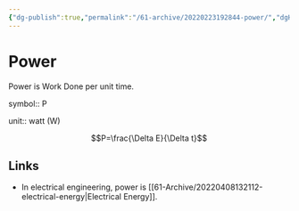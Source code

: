 ```yaml
---
{"dg-publish":true,"permalink":"/61-archive/20220223192844-power/","dgHomeLink":true,"dgPassFrontmatter":false}
---
```



# Power

Power is Work Done per unit time.

symbol:: P

<!--SR:!2022-08-23,97,290-->

unit:: watt (W)

<!--SR:!2022-08-24,98,290-->

$$P=\frac{\Delta E}{\Delta t}$$

## Links

- In electrical engineering, power is [[61-Archive/20220408132112-electrical-energy|Electrical Energy]].
